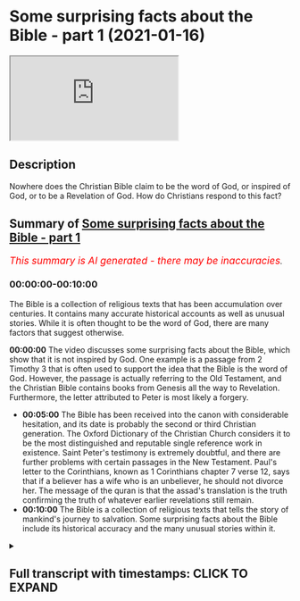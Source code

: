 # Some surprising facts about the Bible - part 1 (2021-01-16)

<iframe loading='lazy' allow='autoplay' src='https://www.youtube.com/embed/ITZHvxxRpj8'></iframe>

## Description

Nowhere does the Christian Bible claim to be the word of God, or inspired of God, or to be a Revelation of God. How do Christians respond to this fact?

## Summary of [Some surprising facts about the Bible - part 1](https://www.youtube.com/watch?v=ITZHvxxRpj8)


*<span style="color:red; font-size:125%">This summary is AI generated - there may be inaccuracies</span>. [](/)*

### <a onclick="modifyYTiframeseektime('0')">00:00:00-00:10:00</a>

The Bible is a collection of religious texts that has been accumulation over centuries. It contains many accurate historical accounts as well as unusual stories. While it is often thought to be the word of God, there are many factors that suggest otherwise.

**<a onclick="modifyYTiframeseektime('0')">00:00:00</a>** The video discusses some surprising facts about the Bible, which show that it is not inspired by God. One example is a passage from 2 Timothy 3 that is often used to support the idea that the Bible is the word of God. However, the passage is actually referring to the Old Testament, and the Christian Bible contains books from Genesis all the way to Revelation. Furthermore, the letter attributed to Peter is most likely a forgery.
* **<a onclick="modifyYTiframeseektime('300')">00:05:00</a>** The Bible has been received into the canon with considerable hesitation, and its date is probably the second or third Christian generation. The Oxford Dictionary of the Christian Church considers it to be the most distinguished and reputable single reference work in existence. Saint Peter's testimony is extremely doubtful, and there are further problems with certain passages in the New Testament. Paul's letter to the Corinthians, known as 1 Corinthians chapter 7 verse 12, says that if a believer has a wife who is an unbeliever, he should not divorce her. The message of the quran is that the assad's translation is the truth confirming the truth of whatever earlier revelations still remain.
* **<a onclick="modifyYTiframeseektime('600')">00:10:00</a>** The Bible is a collection of religious texts that tells the story of mankind's journey to salvation. Some surprising facts about the Bible include its historical accuracy and the many unusual stories within it.

<details><summary><h2>Full transcript with timestamps: CLICK TO EXPAND</h2></summary>

<a onclick="modifyYTiframeseektime('1')">0:00:01</a> in this episode i want to share with you some 
surprising facts about the bible nowhere does    
<a onclick="modifyYTiframeseektime('9')">0:00:09</a> the christian bible claim to be the word of god 
or inspired of god or to be a revelation of god    
<a onclick="modifyYTiframeseektime('18')">0:00:18</a> so how do christians reply to this fact well 
they usually quote a couple of passages from the    
<a onclick="modifyYTiframeseektime('24')">0:00:24</a> new testament the one they quote most often 
is a passage in 2 timothy 3 16 which reads    
<a onclick="modifyYTiframeseektime('33')">0:00:33</a> all scripture is inspired by god and is useful for 
teaching for reproof for correction and training    
<a onclick="modifyYTiframeseektime('39')">0:00:39</a> in righteousness so that everyone who belongs to 
god may be proficient equipped for every good work    
<a onclick="modifyYTiframeseektime('48')">0:00:48</a> so this sounds like a pretty good verse 
proving that the christian bible is the word    
<a onclick="modifyYTiframeseektime('52')">0:00:52</a> of god does it not well not really because 
what they've done is they've taken a verse    
<a onclick="modifyYTiframeseektime('58')">0:00:58</a> out of context and they've tried to make 
it do more work than it can actually do    
<a onclick="modifyYTiframeseektime('64')">0:01:04</a> if you read a couple of verses before 
which i'll now do uh from 1 timothy 3 12    
<a onclick="modifyYTiframeseektime('70')">0:01:10</a> up to 17 you'll see what i mean i'll just read the 
whole context and look it up for yourself so you    
<a onclick="modifyYTiframeseektime('77')">0:01:17</a> can get a good sense indeed all who wants to live 
a godly life in christ jesus will be persecuted    
<a onclick="modifyYTiframeseektime('84')">0:01:24</a> but wicked people and imposters will go from 
bad to worse deceiving others and being deceived    
<a onclick="modifyYTiframeseektime('91')">0:01:31</a> but as for you timothy continue in what 
you have learned and firmly believed    
<a onclick="modifyYTiframeseektime('98')">0:01:38</a> knowing from whom you learned it and how from 
childhood you have known the sacred writings    
<a onclick="modifyYTiframeseektime('106')">0:01:46</a> that are able to instruct you for salvation 
through faith in christ jesus all scripture    
<a onclick="modifyYTiframeseektime('112')">0:01:52</a> is inspired by god and is useful for teaching for 
improved correction and training in righteousness    
<a onclick="modifyYTiframeseektime('117')">0:01:57</a> so that every everyone who belongs to 
god uh may be equipped for good work    
<a onclick="modifyYTiframeseektime('124')">0:02:04</a> so if you read it in context it seems clear 
that the scriptures that paul is referring to    
<a onclick="modifyYTiframeseektime('130')">0:02:10</a> are those that timothy have known has known since 
he was a youth and indeed in paul's time but the    
<a onclick="modifyYTiframeseektime('137')">0:02:17</a> only scriptures that existed at that time were the 
jewish scriptures what we call the old testament    
<a onclick="modifyYTiframeseektime('143')">0:02:23</a> the new testament hadn't been written then the 
canon of scripture was only finalized in the about    
<a onclick="modifyYTiframeseektime('150')">0:02:30</a> the fourth century a.d and even then there was 
still disputes so that's several centuries later    
<a onclick="modifyYTiframeseektime('157')">0:02:37</a> so this text this protest one timothy 
3 16 at the very most is referring to    
<a onclick="modifyYTiframeseektime('165')">0:02:45</a> the old testament and not to the new testament 
to the christian bible so when i say this to    
<a onclick="modifyYTiframeseektime('172')">0:02:52</a> christians they say oh well there's another verse 
i said great another verse let's uh let's hear it    
<a onclick="modifyYTiframeseektime('176')">0:02:56</a> and the second verse they wheel out is a 
letter called the second letter of peter    
<a onclick="modifyYTiframeseektime('183')">0:03:03</a> sorry chapter 1 verse 20 to 
21 and that reads as follows    
<a onclick="modifyYTiframeseektime('190')">0:03:10</a> first of all you must understand this that no 
prophecy of scripture is a matter of one's own    
<a onclick="modifyYTiframeseektime('196')">0:03:16</a> interpretation because no prophecy ever came by 
the by human will but by men and women moved by    
<a onclick="modifyYTiframeseektime('204')">0:03:24</a> the holy spirit spoke from god so this is talking 
about no prophecy of scripture is a matter of    
<a onclick="modifyYTiframeseektime('212')">0:03:32</a> one's own interpretation it comes from uh those 
who are moved by the holy spirit fair enough    
<a onclick="modifyYTiframeseektime('218')">0:03:38</a> but note this passage refers only to 
biblical prophecies in the old testament    
<a onclick="modifyYTiframeseektime('226')">0:03:46</a> most biblical books do not contain prophecy 
for example the book of job or the psalms or    
<a onclick="modifyYTiframeseektime('232')">0:03:52</a> the book of proverbs or the song of solomon's 
etcetera most books don't contain prophecy    
<a onclick="modifyYTiframeseektime('238')">0:03:58</a> so it can't even be referring to the whole of 
the old testament let alone to the christian    
<a onclick="modifyYTiframeseektime('243')">0:04:03</a> bible which contains uh books all the way from 
genesis all the way to the book of revelation  
<a onclick="modifyYTiframeseektime('250')">0:04:10</a> also there is a major problem with this letter's 
authenticity according to the most distinguished    
<a onclick="modifyYTiframeseektime('257')">0:04:17</a> christian scholarship and all other scholarship 
it is a forged letter let me show you what i mean    
<a onclick="modifyYTiframeseektime('266')">0:04:26</a> here we have uh this text which is the oxford 
dictionary of the christian church and uh the    
<a onclick="modifyYTiframeseektime('275')">0:04:35</a> article here on two peter 
the second letter of peter    
<a onclick="modifyYTiframeseektime('280')">0:04:40</a> concludes after a survey of the uh the evidence 
of the authorship and the dating of the letter    
<a onclick="modifyYTiframeseektime('288')">0:04:48</a> it concludes this these indications of date 
and the difference in style and interest from    
<a onclick="modifyYTiframeseektime('294')">0:04:54</a> juan peter make it virtually impossible 
to hold that saint peter was the author    
<a onclick="modifyYTiframeseektime('301')">0:05:01</a> the letter was received into the canon i into the 
list of bible books with considerable hesitation    
<a onclick="modifyYTiframeseektime('309')">0:05:09</a> its date is probably the second or third christian 
generation perhaps 150 a.d so this uh uh this    
<a onclick="modifyYTiframeseektime('320')">0:05:20</a> oxford dictionary of the christian church is 
probably the most distinguished and reputable    
<a onclick="modifyYTiframeseektime('325')">0:05:25</a> single reference work in existence uh and it 
says that it's virtually impossible to believe    
<a onclick="modifyYTiframeseektime('333')">0:05:33</a> that saint peter wrote this or wrote this letter 
isn't that amazing so um to peter's testimony    
<a onclick="modifyYTiframeseektime('342')">0:05:42</a> is extremely doubtful anyway because it's almost 
certainly a forged letter but there are further    
<a onclick="modifyYTiframeseektime('349')">0:05:49</a> problems um and uh just to give you uh one last 
problem before uh there are many but there are    
<a onclick="modifyYTiframeseektime('357')">0:05:57</a> some passages in the new testament believe it or 
not that even deny they are revelation from god    
<a onclick="modifyYTiframeseektime('364')">0:06:04</a> for example paul's letter to the corinthians 
known as 1 corinthians chapter 7 verse 12 says    
<a onclick="modifyYTiframeseektime('372')">0:06:12</a> and he's teaching here about marriage and divorce 
and the details of the subject and the teaching    
<a onclick="modifyYTiframeseektime('376')">0:06:16</a> don't really concern us but the status of what 
he teaches what does he say about this he says in    
<a onclick="modifyYTiframeseektime('383')">0:06:23</a> verse 12 to the rest i say i and not the lord that 
if any believer has a wife who is an unbeliever    
<a onclick="modifyYTiframeseektime('391')">0:06:31</a> and she consents to live with him he should not 
divorce her now the point here is that he says    
<a onclick="modifyYTiframeseektime('399')">0:06:39</a> what i'm teaching you is what i 
am saying and it's not from god    
<a onclick="modifyYTiframeseektime('405')">0:06:45</a> so it's not revelation from god now what paul 
says may be true it may be perfectly wise and    
<a onclick="modifyYTiframeseektime('412')">0:06:52</a> holy and godly teaching but its status is as 
paul's opinion a man he says it's not revelation    
<a onclick="modifyYTiframeseektime('420')">0:07:00</a> from god so at least that passage cannot be 
taken as the word of god as revelation from god    
<a onclick="modifyYTiframeseektime('428')">0:07:08</a> now just to conclude by way of contrast there 
is a hundred percent agreement amongst the 2    
<a onclick="modifyYTiframeseektime('435')">0:07:15</a> billion muslims in the world about the contents 
of the quran no one doubts that the 114 surahs    
<a onclick="modifyYTiframeseektime('442')">0:07:22</a> or chapters of the book are the actual speech of 
god himself the quran refers to itself repeatedly    
<a onclick="modifyYTiframeseektime('450')">0:07:30</a> as a revelation from god as the speech of god as 
a book given by god himself and if anyone doubts    
<a onclick="modifyYTiframeseektime('457')">0:07:37</a> that they are not a muslim as simple as that every 
chapter virtue every chapter in the quran says    
<a onclick="modifyYTiframeseektime('462')">0:07:42</a> that so given there's so much confusion amongst 
the peoples of the book about their scriptures    
<a onclick="modifyYTiframeseektime('470')">0:07:50</a> what does the quran say in quran chapter 
5 verse 48 it says in muhammad assad's    
<a onclick="modifyYTiframeseektime('477')">0:07:57</a> translation and unto thee o prophet 
we have vouchsafed this holy writ    
<a onclick="modifyYTiframeseektime('484')">0:08:04</a> setting forth the truth confirming 
the truth of whatever their remains    
<a onclick="modifyYTiframeseektime('489')">0:08:09</a> still of earlier revelations and determining what 
is true therein judge then between the followers    
<a onclick="modifyYTiframeseektime('496')">0:08:16</a> of earlier revelation in accordance with what god 
has bestowed from on high and do not follow their    
<a onclick="modifyYTiframeseektime('503')">0:08:23</a> errant views forsaking the truth that has come 
unto thee that that's muhammad assad's translation    
<a onclick="modifyYTiframeseektime('510')">0:08:30</a> of quran 5 48. so this is claiming for the quran 
that it is divine writ it's the actual word of god    
<a onclick="modifyYTiframeseektime('521')">0:08:41</a> and confirming whatever truth there still remains 
of the earlier revelations implying that there    
<a onclick="modifyYTiframeseektime('527')">0:08:47</a> was uh elements that have been lost judge them 
between uh the followers of the earlier revelation    
<a onclick="modifyYTiframeseektime('534')">0:08:54</a> what the christians and jews say in accordance 
with what god has bestowed from on high in other    
<a onclick="modifyYTiframeseektime('542')">0:09:02</a> words the holy quran and in this passage this is 
the message of the quran the assad's translation    
<a onclick="modifyYTiframeseektime('550')">0:09:10</a> there's a little uh footnote to this passage 
that i've just read uh footnote 65. he says    
<a onclick="modifyYTiframeseektime('559')">0:09:19</a> the the participle mohamed for those who 
know arabic will know what i'm referring to    
<a onclick="modifyYTiframeseektime('564')">0:09:24</a> is derived from the quadrilateral verb heimanna 
he watched over a thing or controlled it    
<a onclick="modifyYTiframeseektime('571')">0:09:31</a> and is used here to describe the quran as the 
determinant factor in deciding what is genuine    
<a onclick="modifyYTiframeseektime('578')">0:09:38</a> and what is false in the earlier scriptures so if 
you like the quran is like a quality control which    
<a onclick="modifyYTiframeseektime('586')">0:09:46</a> people can use to determine what is true and false 
what is from god and what is the opinion of a man    
<a onclick="modifyYTiframeseektime('593')">0:09:53</a> for example so that's how islam sees its role 
vis-a-vis the scriptures of the people of the book    
<a onclick="modifyYTiframeseektime('601')">0:10:01</a> this is part one of a two-part video about 
some surprising facts about the bible and    
<a onclick="modifyYTiframeseektime('608')">0:10:08</a> in the next video which i'll be making shortly 
we'll see some more surprising facts until then  

</details>
